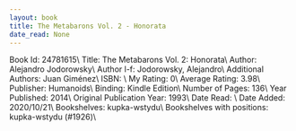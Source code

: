 ```yaml
---
layout: book
title: The Metabarons Vol. 2 - Honorata
date_read: None
---
```


Book Id: 24781615\ 
Title: The Metabarons Vol. 2: Honorata\ 
Author: Alejandro Jodorowsky\ 
Author l-f: Jodorowsky, Alejandro\ 
Additional Authors: Juan Giménez\ 
ISBN: \ 
My Rating: 0\ 
Average Rating: 3.98\ 
Publisher: Humanoids\ 
Binding: Kindle Edition\ 
Number of Pages: 136\ 
Year Published: 2014\ 
Original Publication Year: 1993\ 
Date Read: \ 
Date Added: 2020/10/21\ 
Bookshelves: kupka-wstydu\ 
Bookshelves with positions: kupka-wstydu (#1926)\ 


